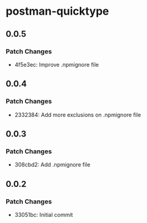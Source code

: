 # postman-quicktype

## 0.0.5

### Patch Changes

- 4f5e3ec: Improve .npmignore file

## 0.0.4

### Patch Changes

- 2332384: Add more exclusions on .npmignore file

## 0.0.3

### Patch Changes

- 308cbd2: Add .npmignore file

## 0.0.2

### Patch Changes

- 33051bc: Initial commit
